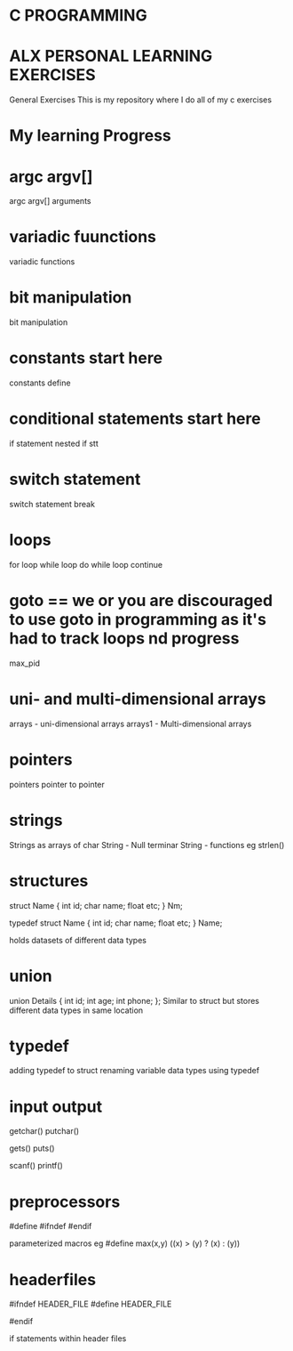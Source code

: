 # C PROGRAMMING 
# ALX PERSONAL LEARNING EXERCISES
General Exercises
This is my repository where I do all of my c exercises

# My learning Progress
# argc argv[]
argc argv[]
arguments

# variadic fuunctions
variadic functions

# bit manipulation
bit manipulation

# constants start here
constants
define

# conditional statements start here
if statement
nested if stt

# switch statement
switch statement
break

# loops
for loop
while loop
do while loop
continue

# goto == we or you are discouraged to use goto in programming as it's had to track loops nd progress
max_pid

# uni- and multi-dimensional arrays
arrays - uni-dimensional arrays
arrays1 - Multi-dimensional arrays

# pointers
pointers
pointer to pointer

# strings
Strings as arrays of char
String - Null terminar
String - functions eg strlen()

# structures
struct Name {
    int id;
    char name;
    float etc;
} Nm;

typedef struct Name {
    int id;
    char name;
    float etc;
} Name;

holds datasets of different data types

# union
union Details {
    int id;
    int age;
    int phone;
};
Similar to struct but stores different data types in same location

# typedef
adding typedef to struct
renaming variable data types using typedef

# input output
getchar()
putchar()

gets()
puts()

scanf()
printf()

# preprocessors
#define
#ifndef
#endif

parameterized macros eg 
#define max(x,y) ((x) > (y) ? (x) : (y))

# headerfiles
#ifndef HEADER_FILE
#define HEADER_FILE

#endif

if statements within header files


